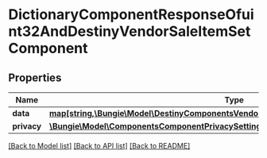 # DictionaryComponentResponseOfuint32AndDestinyVendorSaleItemSetComponent

## Properties
Name | Type | Description | Notes
------------ | ------------- | ------------- | -------------
**data** | [**map[string,\Bungie\Model\DestinyComponentsVendorsDestinyVendorSaleItemSetComponent]**](DestinyComponentsVendorsDestinyVendorSaleItemSetComponent.md) |  | [optional] 
**privacy** | [**\Bungie\Model\ComponentsComponentPrivacySetting**](ComponentsComponentPrivacySetting.md) |  | [optional] 

[[Back to Model list]](../README.md#documentation-for-models) [[Back to API list]](../README.md#documentation-for-api-endpoints) [[Back to README]](../README.md)


